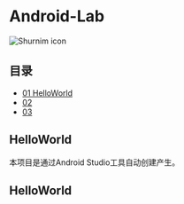 # Android-Lab
![Shurnim icon](http://mobile100.zhangqx.com/assets/images/gallery/01.png)
## 目录
* [01 HelloWorld](#HelloWorld)
* [02 ](#)
* [03 ](#)

<a name="HelloWorld"></a>
## HelloWorld
本项目是通过Android Studio工具自动创建产生。

<a name="HelloWorld"></a>
## HelloWorld
